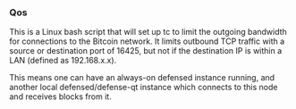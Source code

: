 ### Qos ###

This is a Linux bash script that will set up tc to limit the outgoing bandwidth for connections to the Bitcoin network. It limits outbound TCP traffic with a source or destination port of 16425, but not if the destination IP is within a LAN (defined as 192.168.x.x).

This means one can have an always-on defensed instance running, and another local defensed/defense-qt instance which connects to this node and receives blocks from it.
